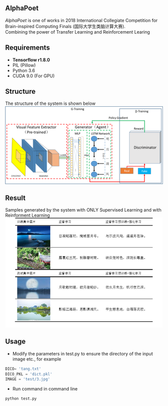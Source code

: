 ## AlphaPoet
*AlphaPoet* is one of works in 2018 International Collegiate Competition for Brain-inspired Computing Finals (国际大学生类脑计算大赛).    
Combining the power of Transfer Learning and Reinforcement Learing

## Requirements
* **Tensorflow r1.8.0**
* PIL (Pillow)
* Python 3.6
* CUDA 9.0 (For GPU)

## Structure
The structure of the system is shown below  
![structure](https://github.com/GeneZC/AlphaPoet/raw/master/img/structure.png)

## Result
Samples generated by the system with ONLY Supervised Learning and with Reinforment Learning  
![result](https://github.com/GeneZC/AlphaPoet/raw/master/img/result.png)

## Usage
- Modify the parameters in test.py to ensure the directory of the input image etc., for example
```python
DICO= 'tang.txt'
DICO_PKL = 'dict.pkl'
IMAGE = 'test/3.jpg'
```
- Run command in command line
```bash
python test.py
```
